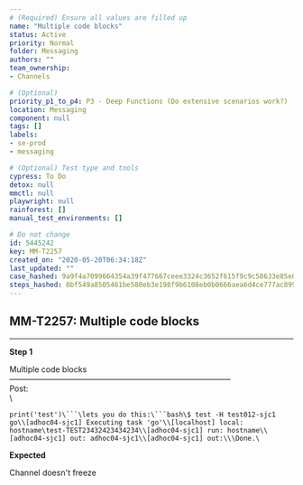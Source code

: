 ```yaml
---
# (Required) Ensure all values are filled up
name: "Multiple code blocks"
status: Active
priority: Normal
folder: Messaging
authors: ""
team_ownership: 
- Channels

# (Optional)
priority_p1_to_p4: P3 - Deep Functions (Do extensive scenarios work?)
location: Messaging
component: null
tags: []
labels: 
- se-prod
- messaging

# (Optional) Test type and tools
cypress: To Do
detox: null
mmctl: null
playwright: null
rainforest: []
manual_test_environments: []

# Do not change
id: 5445242
key: MM-T2257
created_on: "2020-05-20T06:34:18Z"
last_updated: ""
case_hashed: 9a9f4a7099664354a39f477667ceee3324c3652f615f9c9c58633e85e0bf511cebaf3ae1e41d6f2008cd29b9c4b9a3a2
steps_hashed: 0bf549a8505461be580eb3e198f9b6108eb0b0666aea6d4ce777ac899da0c158c17b7344415b6167103f47c0cd4ce2a6
---
```


<!-- (Auto-generated) Based on frontmatter's "key" and "name" -->

## MM-T2257: Multiple code blocks

---

**Step 1**

Multiple code blocks\
————————————————————————————\
Post:\
\\

````
print('test')\```\lets you do this:\```bash\$ test -H test012-sjc1 go\\[adhoc04-sjc1] Executing task 'go'\\[localhost] local: hostname\test-TEST23432423434234\\[adhoc04-sjc1] run: hostname\\[adhoc04-sjc1] out: adhoc04-sjc1\\[adhoc04-sjc1] out:\\\Done.\
````

**Expected**

Channel doesn't freeze
